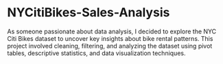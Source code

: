 # NYCitiBikes-Sales-Analysis
As someone passionate about data analysis, I decided to explore the NYC Citi Bikes dataset to uncover key insights about bike rental patterns. This project involved cleaning, filtering, and analyzing the dataset using pivot tables, descriptive statistics, and data visualization techniques.
